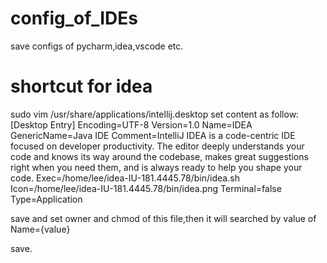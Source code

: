 # config_of_IDEs

save configs of pycharm,idea,vscode etc.



# shortcut for idea

sudo vim /usr/share/applications/intellij.desktop
set content as follow:
[Desktop Entry]
Encoding=UTF-8
Version=1.0
Name=IDEA
GenericName=Java IDE
Comment=IntelliJ IDEA is a code-centric IDE focused on developer    productivity. The editor deeply understands your code and knows its way around the codebase, makes great suggestions right when you need them, and is always ready to help you shape your code.
Exec=/home/lee/idea-IU-181.4445.78/bin/idea.sh
Icon=/home/lee/idea-IU-181.4445.78/bin/idea.png
Terminal=false
Type=Application

save and set owner and chmod of this file,then it will searched by value of Name={value}



save.